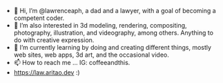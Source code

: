 - 👋 Hi, I’m @lawrenceaph, a dad and a lawyer, with a goal of becoming a competent coder.   
- 👀 I’m also interested in 3d modeling, rendering, compositing, photography, illustration, and videography, among others. Anything to do with creative expression. 
- 🌱 I’m currently learning by doing and creating different things, mostly web sites, web apps, 3d art, and the occasional video.  
 - 📫 How to reach me ... IG: coffeeandthis. 
-  https://law.aritao.dev :)

<!---
lawrenceaph/lawrenceaph is a ✨ special ✨ repository because its `README.md` (this file) appears on your GitHub profile.
You can click the Preview link to take a look at your changes.
--->
